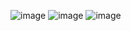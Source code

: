 ![image](https://user-images.githubusercontent.com/87814580/188609624-815bec3d-4268-4d3f-bb22-5c9201c8a9ca.png)
![image](https://user-images.githubusercontent.com/87814580/188609701-375033a2-6742-4d0d-8f32-c624773e2092.png)
![image](https://user-images.githubusercontent.com/87814580/188609761-a3178a56-5eec-4363-a991-252f18eb9789.png)
